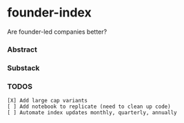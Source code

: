 # founder-index
Are founder-led companies better?

### Abstract

### Substack

### TODOS
```
[X] Add large cap variants
[ ] Add notebook to replicate (need to clean up code)
[ ] Automate index updates monthly, quarterly, annually
```
